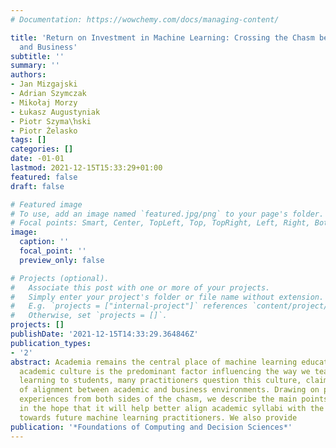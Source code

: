 ```yaml
---
# Documentation: https://wowchemy.com/docs/managing-content/

title: 'Return on Investment in Machine Learning: Crossing the Chasm between Academia
  and Business'
subtitle: ''
summary: ''
authors:
- Jan Mizgajski
- Adrian Szymczak
- Mikołaj Morzy
- Łukasz Augustyniak
- Piotr Szyma\ŉski
- Piotr Żelasko
tags: []
categories: []
date: -01-01
lastmod: 2021-12-15T15:33:29+01:00
featured: false
draft: false

# Featured image
# To use, add an image named `featured.jpg/png` to your page's folder.
# Focal points: Smart, Center, TopLeft, Top, TopRight, Left, Right, BottomLeft, Bottom, BottomRight.
image:
  caption: ''
  focal_point: ''
  preview_only: false

# Projects (optional).
#   Associate this post with one or more of your projects.
#   Simply enter your project's folder or file name without extension.
#   E.g. `projects = ["internal-project"]` references `content/project/deep-learning/index.md`.
#   Otherwise, set `projects = []`.
projects: []
publishDate: '2021-12-15T14:33:29.364846Z'
publication_types:
- '2'
abstract: Academia remains the central place of machine learning education. While
  academic culture is the predominant factor influencing the way we teach machine
  learning to students, many practitioners question this culture, claiming the lack
  of alignment between academic and business environments. Drawing on professional
  experiences from both sides of the chasm, we describe the main points of contention,
  in the hope that it will help better align academic syllabi with the expectations
  towards future machine learning practitioners. We also provide
publication: '*Foundations of Computing and Decision Sciences*'
---
```

